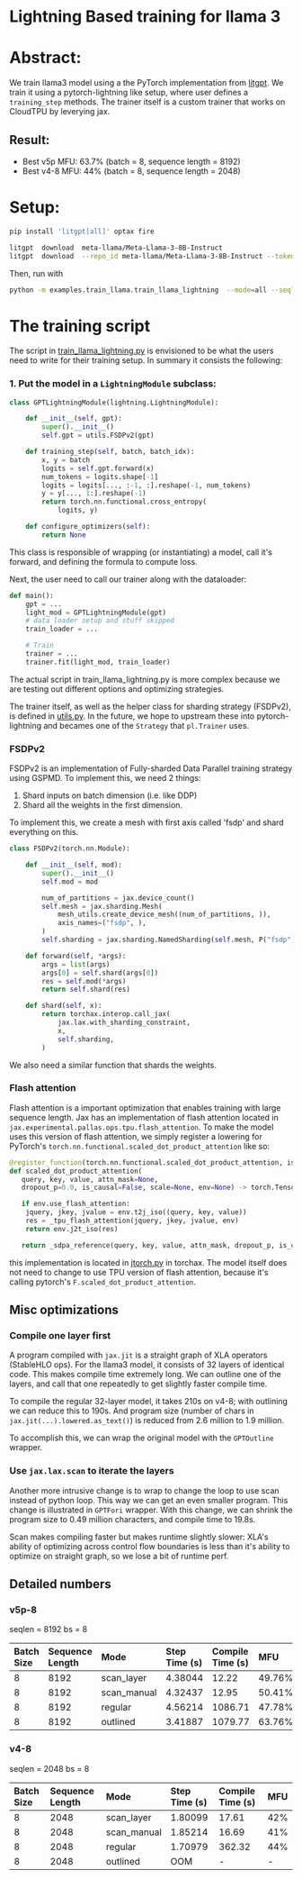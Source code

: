 Lightning Based training for llama 3
====================================

# Abstract:
We train llama3 model using a the PyTorch implementation from [litgpt]().
We train it using a pytorch-lightning like setup, where user defines a `training_step` methods. The trainer itself is a custom trainer that works on CloudTPU by leverying jax.

## Result:

* Best v5p MFU: 63.7% (batch = 8, sequence length = 8192)
* Best v4-8 MFU: 44% (batch = 8, sequence length = 2048)

# Setup:

```bash
pip install 'litgpt[all]' optax fire

litgpt  download  meta-llama/Meta-Llama-3-8B-Instruct
litgpt  download  --repo_id meta-llama/Meta-Llama-3-8B-Instruct --tokenizer_only true --access_token <your_hf_token>
```

Then, run with
```bash
python -m examples.train_llama.train_llama_lightning  --mode=all --seqlen=2048 --checkpoint_dir=<dir where the checkpoint is downloaded>
```

# The training script

The script in [train_llama_lightning.py](train_llama_training.py) is envisioned
to be what the users need to write for their training setup. In summary it
consists the following:

### 1. Put the model in a `LightningModule` subclass:

```python
class GPTLightningModule(lightning.LightningModule):

    def __init__(self, gpt):
        super().__init__()
        self.gpt = utils.FSDPv2(gpt)

    def training_step(self, batch, batch_idx):
        x, y = batch
        logits = self.gpt.forward(x)
        num_tokens = logits.shape[-1]
        logits = logits[..., :-1, :].reshape(-1, num_tokens)
        y = y[..., 1:].reshape(-1)
        return torch.nn.functional.cross_entropy(
            logits, y)

    def configure_optimizers(self):
        return None
```

This class is responsible of wrapping (or instantiating) a model, call it's forward, and defining the formula to compute loss.

Next, the user need to call our trainer along with the dataloader:

```python
def main():
    gpt = ...
    light_mod = GPTLightningModule(gpt)
    # data loader setup and stuff skipped
    train_loader = ...

    # Train
    trainer = ...
    trainer.fit(light_mod, train_loader)
```

The actual script in train_llama_lightning.py is more complex because
we are testing out different options and optimizing strategies.

The trainer itself, as well as the helper class for sharding strategy (FSDPv2),
is defined in [utils.py](utils.py). In the future, we hope to upstream these
into pytorch-lightning and becames one of the `Strategy` that `pl.Trainer` uses.

### FSDPv2

FSDPv2 is an implementation of Fully-sharded Data Parallel training strategy using
GSPMD. To implement this, we need 2 things:

1. Shard inputs on batch dimension (i.e. like DDP)
2. Shard all the weights in the first dimension.

To implement this, we create a mesh with first axis called 'fsdp' and shard
everything on this.

```python
class FSDPv2(torch.nn.Module):

    def __init__(self, mod):
        super().__init__()
        self.mod = mod

        num_of_partitions = jax.device_count()
        self.mesh = jax.sharding.Mesh(
            mesh_utils.create_device_mesh((num_of_partitions, )),
            axis_names=("fsdp", ),
        )
        self.sharding = jax.sharding.NamedSharding(self.mesh, P("fsdp"))

    def forward(self, *args):
        args = list(args)
        args[0] = self.shard(args[0])
        res = self.mod(*args)
        return self.shard(res)

    def shard(self, x):
        return torchax.interop.call_jax(
            jax.lax.with_sharding_constraint,
            x,
            self.sharding,
        )
```
We also need a similar function that shards the weights.

### Flash attention

Flash attention is a important optimization that enables training with large
sequence length. Jax has an implementation of flash attention located in
`jax.experimental.pallas.ops.tpu.flash_attention`. To make the model uses
this version of flash attention, we simply register a lowering for PyTorch's
`torch.nn.functional.scaled_dot_product_attention` like so:

```python
@register_function(torch.nn.functional.scaled_dot_product_attention, is_jax_function=False, needs_env=True)
def scaled_dot_product_attention(
   query, key, value, attn_mask=None,
   dropout_p=0.0, is_causal=False, scale=None, env=None) -> torch.Tensor:

   if env.use_flash_attention:
    jquery, jkey, jvalue = env.t2j_iso((query, key, value))
    res = _tpu_flash_attention(jquery, jkey, jvalue, env)
    return env.j2t_iso(res)

   return _sdpa_reference(query, key, value, attn_mask, dropout_p, is_causal, scale)
```

this implementation is located in [jtorch.py](../../torchax/ops/jtorch.py) in
torchax. The model itself does not need to change to use TPU version of
flash attention, because it's calling pytorch's `F.scaled_dot_product_attention`.

## Misc optimizations


### Compile one layer first

A program compiled with `jax.jit` is a straight graph of XLA operators (StableHLO ops). For the llama3 model, it consists of 32 layers of identical code. This makes compile time extremely long. We can outline one of the layers, and call that one repeatedly to get slightly faster compile time.

To compile the regular 32-layer model, it takes 210s on v4-8; with outlining we
can reduce this to 190s. And program size (number of chars in `jax.jit(...).lowered.as_text()`) is reduced from 2.6 million to 1.9 million.

To accomplish this, we can wrap the original model with the `GPTOutline` wrapper.

### Use `jax.lax.scan` to iterate the layers

Another more intrusive change is to wrap to change the loop to use
scan instead of python loop. This way we can get an even smaller program.
This change is illustrated in `GPTFori` wrapper.
With this change, we can shrink the program size to 0.49 million characters, and
compile time to 19.8s.

Scan makes compiling faster but makes runtime slightly slower: XLA's ability
of optimizing across control flow boundaries is less than it's ability to optimize
on straight graph, so we lose a bit of runtime perf.


## Detailed numbers

### v5p-8

seqlen = 8192
bs = 8

| Batch Size   | Sequence Length   | Mode                  | Step Time (s)   | Compile Time  (s) | MFU    |
|:-------------|:------------------|:-----------------------|:------------|:---------------|:-------------|
| 8            | 8192              | scan_layer  | 4.38044     | 12.22        | 49.76%        |
| 8            | 8192              | scan_manual | 4.32437     | 12.95        | 50.41%        |
| 8            | 8192              | regular     | 4.56214     | 1086.71        | 47.78%        |
| 8            | 8192              | outlined    | 3.41887     | 1079.77        | 63.76%        |


### v4-8

seqlen = 2048
bs = 8

| Batch Size   | Sequence Length   | Mode        | Step Time  (s)  | Compile Time (s) | MFU   |
|:-------------|:------------------|:------------|:-------------|:---------------|:------|
| 8            | 2048              | scan_layer  | 1.80099      | 17.61        | 42%   |
| 8            | 2048              | scan_manual | 1.85214      | 16.69        | 41%   |
| 8            | 2048              | regular     | 1.70979      | 362.32        | 44%   |
| 8            | 2048              | outlined    | OOM          | -              | -     |
